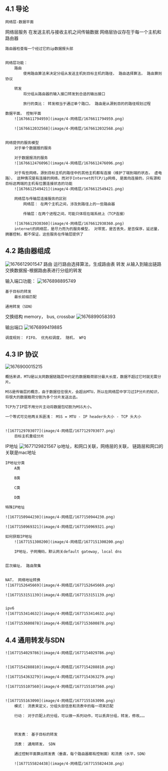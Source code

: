 ## 4.1 导论

    网络层-数据平面


网络层服务
    在发送主机与接收主机之间传输数据
    网络层协议存在于每一个主机和路由器

    路由器检查每一个经过它的ip数据报头部


    网络层功能：
        路由
            使用路由算法来决定分组从发送主机到目标主机的路径， 路由选择算法， 路由算则协议

        转发
            将分组从路由器的输入接口转发到合适的输出接口

            旅行的类比： 转发相当于通过单个路口， 路由是从源到目的的路径规划过程

    数据平面， 控制平面
        ![1676611794959](image/4-网络层/1676611794959.png)

        ![1676612032568](image/4-网络层/1676612032568.png)


    网络提供的服务模型
        对于单个数据报的服务

        对于数据报流的服务
        ![1676612476096](image/4-网络层/1676612476096.png)

        对于有些网络，源到目标主机的路径中的其他主机都有连接（维护了端到端的状态， 虚电路）， 这种情况是有连接的网络，而对于Internet的TCP/ip网络, 是面向连接的，只有源和目标这两端的主机有位置连接状态的功能
        ![1676612549421](image/4-网络层/1676612549421.png)

        网络层与传输层连接服务的区别
            网络层： 在两个主机之间，涉及到路径上的一些路由器

            传输层：在两个进程之间，可能只体现在端系统上（TCP连接）

        ![1676612930360](image/4-网络层/1676612930360.png)
        internet的网络层，是尽力而为的服务模型， 对带宽，是否丢失，是否保序，延迟量，拥塞控制，都不保证，这些服务在传输层提供了

## 4.2 路由器组成
![1676612901547](image/4-网络层/1676612901547.png)
    路由
        运行路由选择算法，生成路由表
    转发
        从输入到输出链路交换数据报-根据路由表进行分组的转发

输入端口功能：
    ![1676898895749](image/4-网络层/1676898895749.png)

    基于目标的转发
        最长前缀匹配

    通用转发（SDN）


交换结构
    memory， bus, crossbar
    ![1676899058393](image/4-网络层/1676899058393.png)


输出端口
![1676899419885](image/4-网络层/1676899419885.png)


    调度规则： FIFO， 优先权调度， 随机， WFQ

## 4.3 IP 协议
![1676900015215](image/4-网络层/1676900015215.png)

    概括来讲，MTU是以太网数据链路层中约定的数据载荷部分最大长度，数据不超过它时就无需分片。

    MSS是传输层的概念，由于数据往往很大，会超出MTU，所以在网络层中学习过IP分片的知识，将很大的数据载荷分割为多个分片发送出去。

    TCP为了IP层不用分片主动将数据包切割为MSS大小。

    一个等式可见他两关系匪浅： MSS = MTU - IP header头大小 - TCP 头大小


    ![1677129703077](image/4-网络层/1677129703077.png)
        目标主机重组分片

IP地址
![1677129821567](image/4-网络层/1677129821567.png)
    ip地址，和网口关联，网络层的关联，            链路层和网口的关联是mac地址

    IP地址分类
        A类

        B类

        C类

        D类

    特殊IP地址

    ![1677150944230](image/4-网络层/1677150944230.png)

    ![1677150969321](image/4-网络层/1677150969321.png)

    如何获取IP地址
        ![1677151300200](image/4-网络层/1677151300200.png)

        IP地址，子网掩码，默认网关default gateway, local dns


    层次编址， 路由聚集


    NAT， 网络地址转换
    ![1677152645669](image/4-网络层/1677152645669.png)

    ![1677153151139](image/4-网络层/1677153151139.png)


    ipv6 
    ![1677153414632](image/4-网络层/1677153414632.png)

    ![1677153600878](image/4-网络层/1677153600878.png)


## 4.4 通用转发与SDN
    ![1677154029786](image/4-网络层/1677154029786.png)


    ![1677154288810](image/4-网络层/1677154288810.png)

    ![1677154363279](image/4-网络层/1677154363279.png)

    ![1677155107560](image/4-网络层/1677155107560.png)


    ![1677155163090](image/4-网络层/1677155163090.png)
        模式： 流表来定义，分组头部信息和流表中的每一项来匹配

        行动： 对于匹配上的分组，可以做一系列动作，可以丢弃分组，转发，修改。。。



        转发表： 基于目标的转发

        流表： 通用转发， SDN

        通过控制平面算出转发表（垂直，每个路由器都有控制面）和流表（水平，SDN）

        ![1677155824438](image/4-网络层/1677155824438.png)



















